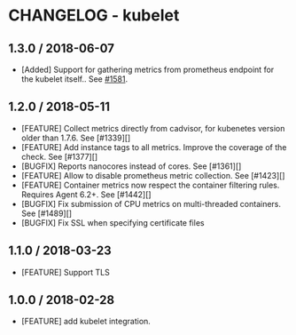 # CHANGELOG - kubelet

## 1.3.0 / 2018-06-07

* [Added] Support for gathering metrics from prometheus endpoint for the kubelet itself.. See [#1581](https://github.com/DataDog/integrations-core/pull/1581).

## 1.2.0 / 2018-05-11

* [FEATURE] Collect metrics directly from cadvisor, for kubenetes version older than 1.7.6. See [#1339][]
* [FEATURE] Add instance tags to all metrics. Improve the coverage of the check. See [#1377][]
* [BUGFIX] Reports nanocores instead of cores. See [#1361][]
* [FEATURE] Allow to disable prometheus metric collection. See [#1423][]
* [FEATURE] Container metrics now respect the container filtering rules. Requires Agent 6.2+. See [#1442][]
* [BUGFIX] Fix submission of CPU metrics on multi-threaded containers. See [#1489][]
* [BUGFIX] Fix SSL when specifying certificate files

## 1.1.0 / 2018-03-23

* [FEATURE] Support TLS

## 1.0.0 / 2018-02-28

* [FEATURE] add kubelet integration.
